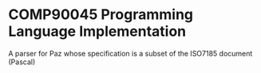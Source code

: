 # COMP90045 Programming Language Implementation

A parser for Paz whose specification is a subset of the ISO7185 document (Pascal)
